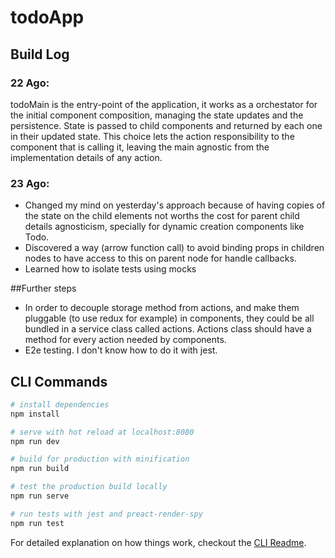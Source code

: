# todoApp

## Build Log
### 22 Ago:
todoMain is the entry-point of the application, it works as a orchestator for the
initial component composition, managing the state updates and the persistence.
State is passed to child components and returned by each one in their updated state.
This choice lets the action responsibility to the component that is calling it, leaving
the main agnostic from the implementation details of any action.
### 23 Ago:
- Changed my mind on yesterday's approach because of having copies of the state on the child elements not worths the cost for parent child details agnosticism, specially for dynamic creation components like Todo.
- Discovered a way (arrow function call) to avoid binding props in children nodes to have access to this on parent node for handle callbacks.
- Learned how to isolate tests using mocks

##Further steps
- In order to decouple storage method from actions, and make them pluggable (to use redux for example)
in components, they could be all bundled in a service class called actions. Actions class should have a method for every action needed by components.
- E2e testing. I don't know how to do it with jest.

## CLI Commands

``` bash
# install dependencies
npm install

# serve with hot reload at localhost:8080
npm run dev

# build for production with minification
npm run build

# test the production build locally
npm run serve

# run tests with jest and preact-render-spy
npm run test
```

For detailed explanation on how things work, checkout the [CLI Readme](https://github.com/developit/preact-cli/blob/master/README.md).
